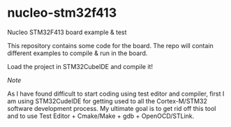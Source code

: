 # nucleo-stm32f413
Nucleo STM32F413 board example &amp; test

This repository contains some code for the board. The repo will contain different examples to compile & run in the board.

Load the project in STM32CubeIDE and compile it!

_Note_

As I have found difficult to start coding using test editor and compiler, first I am using STM32CudeIDE for getting used to all the Cortex-M/STM32 software development process.
My ultimate goal is to get rid off this tool and to use Test Editor + Cmake/Make + gdb + OpenOCD/STLink.
